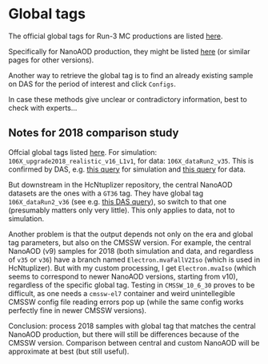 # Global tags

The official global tags for Run-3 MC productions are listed [here](https://twiki.cern.ch/twiki/bin/view/CMSPublic/GTsRun3#Global_tag_for_2023_Run3_MC_prod).

Specifically for NanoAOD production, they might be listed [here](https://gitlab.cern.ch/cms-nanoAOD/nanoaod-doc/-/wikis/Releases/NanoAODv12) (or similar pages for other versions).

Another way to retrieve the global tag is to find an already existing sample on DAS for the period of interest and click `Configs`.

In case these methods give unclear or contradictory information, best to check with experts...


## Notes for 2018 comparison study

Offcial global tags listed [here](https://gitlab.cern.ch/cms-nanoAOD/nanoaod-doc/-/wikis/Releases/NanoAODv9).
For simulation: `106X_upgrade2018_realistic_v16_L1v1`, for data: `106X_dataRun2_v35`.
This is confirmed by DAS, e.g. [this query](https://cmsweb.cern.ch/das/request?instance=prod/global&input=config+dataset%3D%2FGluGluHToZZTo4L_M125_TuneCP5_13TeV_powheg2_JHUGenV7011_pythia8%2FRunIISummer20UL18NanoAODv9-106X_upgrade2018_realistic_v16_L1v1-v1%2FNANOAODSIM) for simulation
and [this query](https://cmsweb.cern.ch/das/request?instance=prod/global&input=config+dataset%3D%2FEGamma%2FRun2018A-UL2018_MiniAODv2_NanoAODv9-v1%2FNANOAOD) for data.

But downstream in the HcNtuplizer repository, the central NanoAOD datasets are the ones with a `GT36` tag.
They have global tag `106X_dataRun2_v36` (see e.g. [this DAS query](https://cmsweb.cern.ch/das/request?instance=prod/global&input=config+dataset%3D%2FEGamma%2FRun2018A-UL2018_MiniAODv2_NanoAODv9_GT36-v1%2FNANOAOD)),
so switch to that one (presumably matters only very little).
This only applies to data, not to simulation.

Another problem is that the output depends not only on the era and global tag parameters, but also on the CMSSW version.
For example, the central NanoAOD (v9) samples for 2018 (both simulation and data, and regardless of `v35` or `v36`) have a branch named `Electron.mvaFallV2Iso` (which is used in HcNtuplizer).
But with my custom processing, I get `Electron.mvaIso` (which seems to correspond to newer NanoAOD versions, starting from v10), regardless of the specific global tag.
Testing in `CMSSW_10_6_30` proves to be difficult, as one needs a `cmssw-el7` container and weird unintellegible CMSSW config file reading errors pop up (while the same config works perfectly fine in newer CMSSW versions).

Conclusion: process 2018 samples with global tag that matches the central NanoAOD production, but there will still be differences because of the CMSSW version.
Comparison between central and custom NanoAOD will be approximate at best (but still useful).
